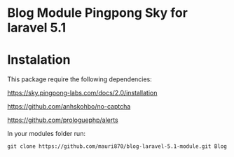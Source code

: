 # Blog Module Pingpong Sky for laravel 5.1


# Instalation

This package require the following dependencies: 

https://sky.pingpong-labs.com/docs/2.0/installation

https://github.com/anhskohbo/no-captcha

https://github.com/prologuephp/alerts


In your modules folder run:
<pre><code>git clone https://github.com/mauri870/blog-laravel-5.1-module.git Blog</code></pre>
